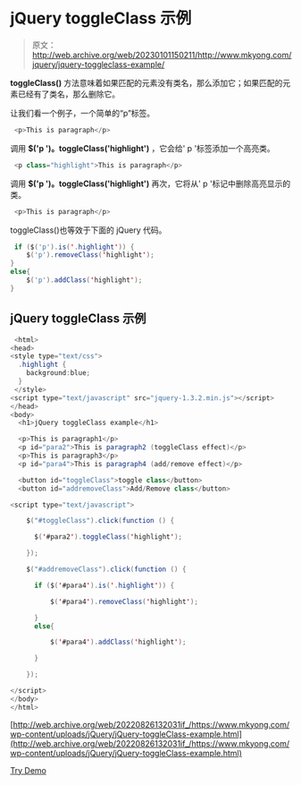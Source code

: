 # jQuery toggleClass 示例

> 原文：<http://web.archive.org/web/20230101150211/http://www.mkyong.com/jquery/jquery-toggleclass-example/>

**toggleClass()** 方法意味着如果匹配的元素没有类名，那么添加它；如果匹配的元素已经有了类名，那么删除它。

让我们看一个例子，一个简单的“p”标签。

```java
 <p>This is paragraph</p> 
```

调用 **$('p ')。toggleClass('highlight')** ，它会给' p '标签添加一个高亮类。

```java
 <p class="highlight">This is paragraph</p> 
```

调用 **$('p ')。toggleClass('highlight')** 再次，它将从' p '标记中删除高亮显示的类。

```java
 <p>This is paragraph</p> 
```

toggleClass()也等效于下面的 jQuery 代码。

```java
 if ($('p').is('.highlight')) {
    $('p').removeClass('highlight');
}
else{
    $('p').addClass('highlight');
} 
```

## jQuery toggleClass 示例

```java
 <html>
<head>
<style type="text/css">
  .highlight { 
  	background:blue;
  }
 </style>
<script type="text/javascript" src="jquery-1.3.2.min.js"></script>
</head>
<body>
  <h1>jQuery toggleClass example</h1>

  <p>This is paragraph1</p>
  <p id="para2">This is paragraph2 (toggleClass effect)</p>
  <p>This is paragraph3</p>
  <p id="para4">This is paragraph4 (add/remove effect)</p>

  <button id="toggleClass">toggle class</button>
  <button id="addremoveClass">Add/Remove class</button>

<script type="text/javascript">

    $("#toggleClass").click(function () {

	  $('#para2').toggleClass('highlight');

    });

    $("#addremoveClass").click(function () {

	  if ($('#para4').is('.highlight')) {

	      $('#para4').removeClass('highlight');

	  }
	  else{

	      $('#para4').addClass('highlight');

	  }

    });

</script>
</body>
</html> 
```

[http://web.archive.org/web/20220826132031if_/https://www.mkyong.com/wp-content/uploads/jQuery/jQuery-toggleClass-example.html](http://web.archive.org/web/20220826132031if_/https://www.mkyong.com/wp-content/uploads/jQuery/jQuery-toggleClass-example.html)

[Try Demo](http://web.archive.org/web/20220826132031/http://www.mkyong.com/wp-content/uploads/jQuery/jQuery-toggleClass-example.html)<input type="hidden" id="mkyong-current-postId" value="5116">